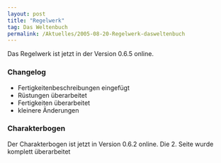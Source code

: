 ```yaml
---
layout: post
title: "Regelwerk"
tag: Das Weltenbuch
permalink: /Aktuelles/2005-08-20-Regelwerk-dasweltenbuch
---
```


Das Regelwerk ist jetzt in der Version 0.6.5 online.

### Changelog

- Fertigkeitenbeschreibungen eingefügt
- Rüstungen überarbeitet
- Fertigkeiten überarbeitet
- kleinere Änderungen

### Charakterbogen

Der Charakterbogen ist jetzt in Version 0.6.2 online. Die 2. Seite wurde komplett überarbeitet


